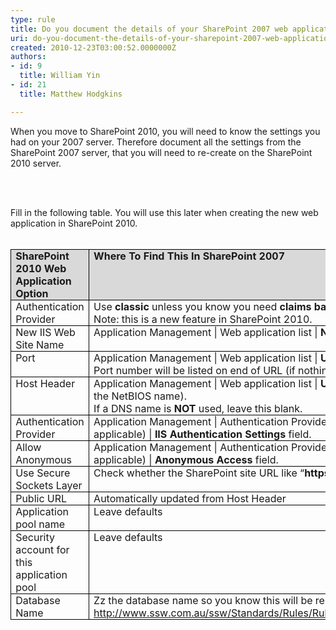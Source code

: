 ```yaml
---
type: rule
title: Do you document the details of your SharePoint 2007 web application
uri: do-you-document-the-details-of-your-sharepoint-2007-web-application
created: 2010-12-23T03:00:52.0000000Z
authors:
- id: 9
  title: William Yin
- id: 21
  title: Matthew Hodgkins

---
```




<span class='intro'> <p>When you move to SharePoint 2010, you will need to know the settings you had on your 2007 server. Therefore document all the settings from the SharePoint 2007 server, that you will need to re-create on the SharePoint 2010 server. </p>
<p>&#160;</p>
​ </span>

<p style="margin&#58;0cm 0cm 0pt;">Fill in the following table. You will use this later when creating the new web application in SharePoint 2010.</p>
<p style="margin&#58;0cm 0cm 0pt;">&#160;</p>
<table cellspacing="0" cellpadding="0" border="1" style="border-top&#58;medium none;border-right&#58;medium none;border-collapse&#58;collapse;border-bottom&#58;medium none;border-left&#58;medium none;"><tbody><tr><td valign="top" width="111" style="border-top&#58;windowtext 1pt solid;border-right&#58;windowtext 1pt solid;width&#58;83.4pt;border-bottom&#58;windowtext 1pt solid;padding-bottom&#58;0cm;padding-top&#58;0cm;padding-left&#58;5.4pt;border-left&#58;windowtext 1pt solid;padding-right&#58;5.4pt;background-color&#58;rgb(217,217,217);"><p style="margin&#58;0cm 0cm 0pt;"><b>SharePoint 2010 Web Application Option</b></p></td>
<td valign="top" width="321" style="border-top&#58;windowtext 1pt solid;border-right&#58;windowtext 1pt solid;width&#58;240.95pt;border-bottom&#58;windowtext 1pt solid;padding-bottom&#58;0cm;padding-top&#58;0cm;padding-left&#58;5.4pt;padding-right&#58;5.4pt;background-color&#58;rgb(217,217,217);border-left-color&#58;rgb(240,240,240);"><p style="margin&#58;0cm 0cm 0pt;"><b>Where To Find This In SharePoint 2007</b></p></td>
<td valign="top" width="187" style="border-top&#58;windowtext 1pt solid;border-right&#58;windowtext 1pt solid;width&#58;140pt;border-bottom&#58;windowtext 1pt solid;padding-bottom&#58;0cm;padding-top&#58;0cm;padding-left&#58;5.4pt;padding-right&#58;5.4pt;background-color&#58;rgb(217,217,217);border-left-color&#58;rgb(240,240,240);"><p style="margin&#58;0cm 0cm 0pt;"><b>Answer</b></p></td></tr>
<tr><td valign="top" width="111" style="border-right&#58;windowtext 1pt solid;border-top-color&#58;rgb(240,240,240);width&#58;83.4pt;border-bottom&#58;windowtext 1pt solid;padding-bottom&#58;0cm;padding-top&#58;0cm;padding-left&#58;5.4pt;border-left&#58;windowtext 1pt solid;padding-right&#58;5.4pt;background-color&#58;transparent;"><p style="margin&#58;0cm 0cm 0pt;">Authentication Provider</p></td>
<td valign="top" width="321" style="border-right&#58;windowtext 1pt solid;border-top-color&#58;rgb(240,240,240);width&#58;240.95pt;border-bottom&#58;windowtext 1pt solid;padding-bottom&#58;0cm;padding-top&#58;0cm;padding-left&#58;5.4pt;padding-right&#58;5.4pt;background-color&#58;transparent;border-left-color&#58;rgb(240,240,240);"><p style="margin&#58;0cm 0cm 0pt;">Use <b>classic</b> unless you know you need <b>claims based authentication <br></b>Note&#58; this is a new feature in SharePoint 2010. </p></td>
<td valign="top" width="187" style="border-right&#58;windowtext 1pt solid;border-top-color&#58;rgb(240,240,240);width&#58;140pt;border-bottom&#58;windowtext 1pt solid;padding-bottom&#58;0cm;padding-top&#58;0cm;padding-left&#58;5.4pt;padding-right&#58;5.4pt;background-color&#58;transparent;border-left-color&#58;rgb(240,240,240);"><p style="margin&#58;0cm 0cm 0pt;">&#160;</p></td></tr>
<tr><td valign="top" width="111" style="border-right&#58;windowtext 1pt solid;border-top-color&#58;rgb(240,240,240);width&#58;83.4pt;border-bottom&#58;windowtext 1pt solid;padding-bottom&#58;0cm;padding-top&#58;0cm;padding-left&#58;5.4pt;border-left&#58;windowtext 1pt solid;padding-right&#58;5.4pt;background-color&#58;transparent;"><p style="margin&#58;0cm 0cm 0pt;">New IIS Web Site Name</p></td>
<td valign="top" width="321" style="border-right&#58;windowtext 1pt solid;border-top-color&#58;rgb(240,240,240);width&#58;240.95pt;border-bottom&#58;windowtext 1pt solid;padding-bottom&#58;0cm;padding-top&#58;0cm;padding-left&#58;5.4pt;padding-right&#58;5.4pt;background-color&#58;transparent;border-left-color&#58;rgb(240,240,240);"><p style="margin&#58;0cm 0cm 0pt;">Application Management | Web application list | <b>Name Field</b></p></td>
<td valign="top" width="187" style="border-right&#58;windowtext 1pt solid;border-top-color&#58;rgb(240,240,240);width&#58;140pt;border-bottom&#58;windowtext 1pt solid;padding-bottom&#58;0cm;padding-top&#58;0cm;padding-left&#58;5.4pt;padding-right&#58;5.4pt;background-color&#58;transparent;border-left-color&#58;rgb(240,240,240);"><p style="margin&#58;0cm 0cm 0pt;">&#160;</p></td></tr>
<tr><td valign="top" width="111" style="border-right&#58;windowtext 1pt solid;border-top-color&#58;rgb(240,240,240);width&#58;83.4pt;border-bottom&#58;windowtext 1pt solid;padding-bottom&#58;0cm;padding-top&#58;0cm;padding-left&#58;5.4pt;border-left&#58;windowtext 1pt solid;padding-right&#58;5.4pt;background-color&#58;transparent;"><p style="margin&#58;0cm 0cm 0pt;">Port</p></td>
<td valign="top" width="321" style="border-right&#58;windowtext 1pt solid;border-top-color&#58;rgb(240,240,240);width&#58;240.95pt;border-bottom&#58;windowtext 1pt solid;padding-bottom&#58;0cm;padding-top&#58;0cm;padding-left&#58;5.4pt;padding-right&#58;5.4pt;background-color&#58;transparent;border-left-color&#58;rgb(240,240,240);"><p style="margin&#58;0cm 0cm 0pt;">Application Management | Web application list | <b>URL Field</b>. <br>Port number will be listed on end of URL (if nothing its port 80)</p></td>
<td valign="top" width="187" style="border-right&#58;windowtext 1pt solid;border-top-color&#58;rgb(240,240,240);width&#58;140pt;border-bottom&#58;windowtext 1pt solid;padding-bottom&#58;0cm;padding-top&#58;0cm;padding-left&#58;5.4pt;padding-right&#58;5.4pt;background-color&#58;transparent;border-left-color&#58;rgb(240,240,240);"><p style="margin&#58;0cm 0cm 0pt;">&#160;</p></td></tr>
<tr><td valign="top" width="111" style="border-right&#58;windowtext 1pt solid;border-top-color&#58;rgb(240,240,240);width&#58;83.4pt;border-bottom&#58;windowtext 1pt solid;padding-bottom&#58;0cm;padding-top&#58;0cm;padding-left&#58;5.4pt;border-left&#58;windowtext 1pt solid;padding-right&#58;5.4pt;background-color&#58;transparent;"><p style="margin&#58;0cm 0cm 0pt;">Host Header</p></td>
<td valign="top" width="321" style="border-right&#58;windowtext 1pt solid;border-top-color&#58;rgb(240,240,240);width&#58;240.95pt;border-bottom&#58;windowtext 1pt solid;padding-bottom&#58;0cm;padding-top&#58;0cm;padding-left&#58;5.4pt;padding-right&#58;5.4pt;background-color&#58;transparent;border-left-color&#58;rgb(240,240,240);"><p style="margin&#58;0cm 0cm 0pt;">Application Management | Web application list | <b>URL Field</b> if a DNS name is used (not just the NetBIOS name). <br>If a DNS name is <b>NOT</b> used, leave this blank.</p></td>
<td valign="top" width="187" style="border-right&#58;windowtext 1pt solid;border-top-color&#58;rgb(240,240,240);width&#58;140pt;border-bottom&#58;windowtext 1pt solid;padding-bottom&#58;0cm;padding-top&#58;0cm;padding-left&#58;5.4pt;padding-right&#58;5.4pt;background-color&#58;transparent;border-left-color&#58;rgb(240,240,240);"><p style="margin&#58;0cm 0cm 0pt;">&#160;</p></td></tr>
<tr><td valign="top" width="111" style="border-right&#58;windowtext 1pt solid;border-top-color&#58;rgb(240,240,240);width&#58;83.4pt;border-bottom&#58;windowtext 1pt solid;padding-bottom&#58;0cm;padding-top&#58;0cm;padding-left&#58;5.4pt;border-left&#58;windowtext 1pt solid;padding-right&#58;5.4pt;background-color&#58;transparent;"><p style="margin&#58;0cm 0cm 0pt;">Authentication Provider</p></td>
<td valign="top" width="321" style="border-right&#58;windowtext 1pt solid;border-top-color&#58;rgb(240,240,240);width&#58;240.95pt;border-bottom&#58;windowtext 1pt solid;padding-bottom&#58;0cm;padding-top&#58;0cm;padding-left&#58;5.4pt;padding-right&#58;5.4pt;background-color&#58;transparent;border-left-color&#58;rgb(240,240,240);"><p style="margin&#58;0cm 0cm 0pt;">Application Management | Authentication Providers | (Click On the default zone if applicable) | <b>IIS Authentication Settings</b> field.</p></td>
<td valign="top" width="187" style="border-right&#58;windowtext 1pt solid;border-top-color&#58;rgb(240,240,240);width&#58;140pt;border-bottom&#58;windowtext 1pt solid;padding-bottom&#58;0cm;padding-top&#58;0cm;padding-left&#58;5.4pt;padding-right&#58;5.4pt;background-color&#58;transparent;border-left-color&#58;rgb(240,240,240);"><p style="margin&#58;0cm 0cm 0pt;">&#160;</p></td></tr>
<tr><td valign="top" width="111" style="border-right&#58;windowtext 1pt solid;border-top-color&#58;rgb(240,240,240);width&#58;83.4pt;border-bottom&#58;windowtext 1pt solid;padding-bottom&#58;0cm;padding-top&#58;0cm;padding-left&#58;5.4pt;border-left&#58;windowtext 1pt solid;padding-right&#58;5.4pt;background-color&#58;transparent;"><p style="margin&#58;0cm 0cm 0pt;">Allow Anonymous</p></td>
<td valign="top" width="321" style="border-right&#58;windowtext 1pt solid;border-top-color&#58;rgb(240,240,240);width&#58;240.95pt;border-bottom&#58;windowtext 1pt solid;padding-bottom&#58;0cm;padding-top&#58;0cm;padding-left&#58;5.4pt;padding-right&#58;5.4pt;background-color&#58;transparent;border-left-color&#58;rgb(240,240,240);"><p style="margin&#58;0cm 0cm 0pt;">Application Management | Authentication Providers | (Click On the default zone if applicable) | <b>Anonymous Access</b> field.</p></td>
<td valign="top" width="187" style="border-right&#58;windowtext 1pt solid;border-top-color&#58;rgb(240,240,240);width&#58;140pt;border-bottom&#58;windowtext 1pt solid;padding-bottom&#58;0cm;padding-top&#58;0cm;padding-left&#58;5.4pt;padding-right&#58;5.4pt;background-color&#58;transparent;border-left-color&#58;rgb(240,240,240);"><p style="margin&#58;0cm 0cm 0pt;">&#160;</p></td></tr>
<tr><td valign="top" width="111" style="border-right&#58;windowtext 1pt solid;border-top-color&#58;rgb(240,240,240);width&#58;83.4pt;border-bottom&#58;windowtext 1pt solid;padding-bottom&#58;0cm;padding-top&#58;0cm;padding-left&#58;5.4pt;border-left&#58;windowtext 1pt solid;padding-right&#58;5.4pt;background-color&#58;transparent;"><p style="margin&#58;0cm 0cm 0pt;">Use Secure Sockets Layer</p></td>
<td valign="top" width="321" style="border-right&#58;windowtext 1pt solid;border-top-color&#58;rgb(240,240,240);width&#58;240.95pt;border-bottom&#58;windowtext 1pt solid;padding-bottom&#58;0cm;padding-top&#58;0cm;padding-left&#58;5.4pt;padding-right&#58;5.4pt;background-color&#58;transparent;border-left-color&#58;rgb(240,240,240);"><p style="margin&#58;0cm 0cm 0pt;">Check whether the SharePoint site URL like “<b>https</b>&#58;//***”</p></td>
<td valign="top" width="187" style="border-right&#58;windowtext 1pt solid;border-top-color&#58;rgb(240,240,240);width&#58;140pt;border-bottom&#58;windowtext 1pt solid;padding-bottom&#58;0cm;padding-top&#58;0cm;padding-left&#58;5.4pt;padding-right&#58;5.4pt;background-color&#58;transparent;border-left-color&#58;rgb(240,240,240);"><p style="margin&#58;0cm 0cm 0pt;">&#160;</p></td></tr>
<tr><td valign="top" width="111" style="border-right&#58;windowtext 1pt solid;border-top-color&#58;rgb(240,240,240);width&#58;83.4pt;border-bottom&#58;windowtext 1pt solid;padding-bottom&#58;0cm;padding-top&#58;0cm;padding-left&#58;5.4pt;border-left&#58;windowtext 1pt solid;padding-right&#58;5.4pt;background-color&#58;transparent;"><p style="margin&#58;0cm 0cm 0pt;">Public URL</p></td>
<td valign="top" width="321" style="border-right&#58;windowtext 1pt solid;border-top-color&#58;rgb(240,240,240);width&#58;240.95pt;border-bottom&#58;windowtext 1pt solid;padding-bottom&#58;0cm;padding-top&#58;0cm;padding-left&#58;5.4pt;padding-right&#58;5.4pt;background-color&#58;transparent;border-left-color&#58;rgb(240,240,240);"><p style="margin&#58;0cm 0cm 0pt;">Automatically updated from Host Header</p></td>
<td valign="top" width="187" style="border-right&#58;windowtext 1pt solid;border-top-color&#58;rgb(240,240,240);width&#58;140pt;border-bottom&#58;windowtext 1pt solid;padding-bottom&#58;0cm;padding-top&#58;0cm;padding-left&#58;5.4pt;padding-right&#58;5.4pt;background-color&#58;transparent;border-left-color&#58;rgb(240,240,240);"><p style="margin&#58;0cm 0cm 0pt;">&#160;</p></td></tr>
<tr><td valign="top" width="111" style="border-right&#58;windowtext 1pt solid;border-top-color&#58;rgb(240,240,240);width&#58;83.4pt;border-bottom&#58;windowtext 1pt solid;padding-bottom&#58;0cm;padding-top&#58;0cm;padding-left&#58;5.4pt;border-left&#58;windowtext 1pt solid;padding-right&#58;5.4pt;background-color&#58;transparent;"><p style="margin&#58;0cm 0cm 0pt;">Application pool name</p></td>
<td valign="top" width="321" style="border-right&#58;windowtext 1pt solid;border-top-color&#58;rgb(240,240,240);width&#58;240.95pt;border-bottom&#58;windowtext 1pt solid;padding-bottom&#58;0cm;padding-top&#58;0cm;padding-left&#58;5.4pt;padding-right&#58;5.4pt;background-color&#58;transparent;border-left-color&#58;rgb(240,240,240);"><p style="margin&#58;0cm 0cm 0pt;">Leave defaults</p></td>
<td valign="top" width="187" style="border-right&#58;windowtext 1pt solid;border-top-color&#58;rgb(240,240,240);width&#58;140pt;border-bottom&#58;windowtext 1pt solid;padding-bottom&#58;0cm;padding-top&#58;0cm;padding-left&#58;5.4pt;padding-right&#58;5.4pt;background-color&#58;transparent;border-left-color&#58;rgb(240,240,240);"><p style="margin&#58;0cm 0cm 0pt;">&#160;</p></td></tr>
<tr><td valign="top" width="111" style="border-right&#58;windowtext 1pt solid;border-top-color&#58;rgb(240,240,240);width&#58;83.4pt;border-bottom&#58;windowtext 1pt solid;padding-bottom&#58;0cm;padding-top&#58;0cm;padding-left&#58;5.4pt;border-left&#58;windowtext 1pt solid;padding-right&#58;5.4pt;background-color&#58;transparent;"><p style="margin&#58;0cm 0cm 0pt;">Security account for this application pool</p></td>
<td valign="top" width="321" style="border-right&#58;windowtext 1pt solid;border-top-color&#58;rgb(240,240,240);width&#58;240.95pt;border-bottom&#58;windowtext 1pt solid;padding-bottom&#58;0cm;padding-top&#58;0cm;padding-left&#58;5.4pt;padding-right&#58;5.4pt;background-color&#58;transparent;border-left-color&#58;rgb(240,240,240);"><p style="margin&#58;0cm 0cm 0pt;">Leave defaults</p></td>
<td valign="top" width="187" style="border-right&#58;windowtext 1pt solid;border-top-color&#58;rgb(240,240,240);width&#58;140pt;border-bottom&#58;windowtext 1pt solid;padding-bottom&#58;0cm;padding-top&#58;0cm;padding-left&#58;5.4pt;padding-right&#58;5.4pt;background-color&#58;transparent;border-left-color&#58;rgb(240,240,240);"><p style="margin&#58;0cm 0cm 0pt;">&#160;</p></td></tr>
<tr><td valign="top" width="111" style="border-right&#58;windowtext 1pt solid;border-top-color&#58;rgb(240,240,240);width&#58;83.4pt;border-bottom&#58;windowtext 1pt solid;padding-bottom&#58;0cm;padding-top&#58;0cm;padding-left&#58;5.4pt;border-left&#58;windowtext 1pt solid;padding-right&#58;5.4pt;background-color&#58;transparent;"><p style="margin&#58;0cm 0cm 0pt;">Database Name</p></td>
<td valign="top" width="321" style="border-right&#58;windowtext 1pt solid;border-top-color&#58;rgb(240,240,240);width&#58;240.95pt;border-bottom&#58;windowtext 1pt solid;padding-bottom&#58;0cm;padding-top&#58;0cm;padding-left&#58;5.4pt;padding-right&#58;5.4pt;background-color&#58;transparent;border-left-color&#58;rgb(240,240,240);"><p style="margin&#58;0cm 0cm 0pt;">Zz the database name so you know this will be replaced (read <a href="/Management/RulesToSuccessfulProjects/Pages/ZZOldFiles.aspx">http&#58;//www.ssw.com.au/ssw/Standards/Rules/RulestoSuccessfulProjects.aspx#zzoldfiles</a>) </p></td>
<td valign="top" width="187" style="border-right&#58;windowtext 1pt solid;border-top-color&#58;rgb(240,240,240);width&#58;140pt;border-bottom&#58;windowtext 1pt solid;padding-bottom&#58;0cm;padding-top&#58;0cm;padding-left&#58;5.4pt;padding-right&#58;5.4pt;background-color&#58;transparent;border-left-color&#58;rgb(240,240,240);"><p style="margin&#58;0cm 0cm 0pt;">&#160;</p></td></tr></tbody></table>
<p style="margin&#58;0cm 0cm 0pt;">&#160;</p>
<p style="margin&#58;0cm 0cm 0pt;">&#160;</p>


